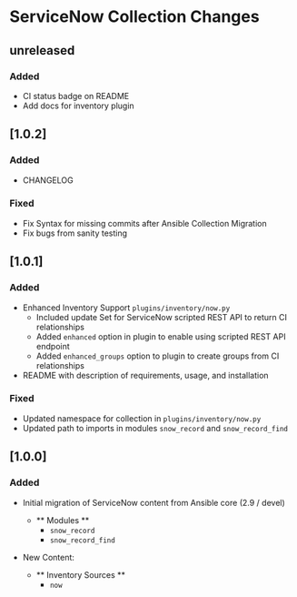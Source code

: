 # ServiceNow Collection Changes

## unreleased
### Added
  - CI status badge on README
  - Add docs for inventory plugin

## [1.0.2]
### Added
  - CHANGELOG

### Fixed
  - Fix Syntax for missing commits after Ansible Collection Migration
  - Fix bugs from sanity testing

## [1.0.1]

### Added
  - Enhanced Inventory Support `plugins/inventory/now.py`
    - Included update Set for ServiceNow scripted REST API to return CI relationships
    - Added `enhanced` option in plugin to enable using scripted REST API endpoint
    - Added `enhanced_groups` option to plugin to create groups from CI relationships
  - README with description of requirements, usage, and installation

### Fixed
  - Updated namespace for collection in `plugins/inventory/now.py`
  - Updated path to imports in modules `snow_record` and `snow_record_find`
  

## [1.0.0]
### Added
  - Initial migration of ServiceNow content from Ansible core (2.9 / devel)
    - ** Modules **
      - `snow_record`
      - `snow_record_find`

  - New Content:
    - ** Inventory Sources **
      - `now`